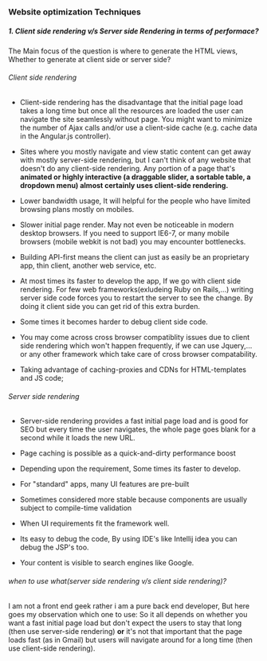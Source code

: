 ### Website optimization Techniques

 ##### 1. Client side rendering v/s Server side Rendering in terms of performace?

The Main focus of the question is where to generate the HTML views, Whether to generate at client side or server side?

###### Client side rendering
 
- Client-side rendering has the disadvantage that the initial page load takes a long time but once all the resources are loaded the user can navigate the site seamlessly without page. You might want to minimize the number of Ajax calls and/or use a client-side cache (e.g. cache data in the Angular.js controller).


-  Sites where you mostly navigate and view static content can get away with mostly server-side rendering, but I can't think of any website that doesn't do any client-side rendering.  Any portion of a page that's **animated or highly interactive (a draggable slider, a sortable table, a dropdown menu) almost certainly uses client-side rendering.**


- Lower bandwidth usage, It will helpful for the people who have limited browsing plans mostly on mobiles.


- Slower initial page render. May not even be noticeable in modern desktop browsers. If you need to support IE6-7, or many mobile browsers (mobile webkit is not bad) you may encounter bottlenecks.


- Building API-first means the client can just as easily be an proprietary app, thin client, another web service, etc.


- At most times its faster to develop the app, If we go with client side rendering. For few web frameworks(exludeing Ruby on Rails,...) writing server side code forces you to restart the server to see the change. By doing it client side you can get rid of this extra burden.

- Some times it becomes harder to debug client side code.


- You may come across cross browser compatiblity issues due to client side rendering which won't happen frequently, if we can use Jquery,... or any other framework which take care of cross browser compatability.


- Taking advantage of caching-proxies and CDNs for HTML-templates and JS code;

###### Server side rendering

- Server-side rendering provides a fast initial page load and is good for SEO but every time the user navigates, the whole page goes blank for a second while it loads the new URL.

- Page caching is possible as a quick-and-dirty performance boost

- Depending upon the requirement, Some times its faster to develop.

- For "standard" apps, many UI features are pre-built


- Sometimes considered more stable because components are usually subject to compile-time validation

- When UI requirements fit the framework well.


- Its easy to debug the code, By using IDE's like Intellij idea you can debug the JSP's too.


- Your content is visible to search engines like Google.





###### when to use what(server side rendering v/s client side rendering)?
I am not a front end geek rather i am a pure back end developer, But here goes my observation which one to use:
So it all depends on whether you want a fast initial page load but don't expect the users to stay that long (then use server-side rendering) **or** it's not that important that the page loads fast (as in Gmail) but users will navigate around for a long time (then use client-side rendering).	



